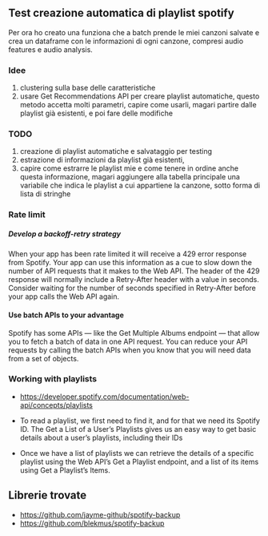 ## Test creazione automatica di playlist spotify

Per ora ho creato una funziona che a batch prende le miei canzoni salvate e crea un dataframe con le informazioni di ogni canzone, compresi audio features e audio analysis.

### Idee
1. clustering sulla base delle caratteristiche
2. usare Get Recommendations API per creare playlist automatiche, questo metodo accetta molti parametri, capire come usarli, magari partire dalle playlist già esistenti, e poi fare delle modifiche

### TODO
1. creazione di playlist automatiche e salvataggio per testing
2. estrazione di informazioni da playlist già esistenti, 
3. capire come estrarre le playlist mie e come tenere in ordine anche questa informazione, magari aggiungere alla tabella principale una variabile che indica le playlist a cui appartiene la canzone, sotto forma di lista di stringhe

### Rate limit

##### Develop a backoff-retry strategy

When your app has been rate limited it will receive a 429 error response from Spotify. Your app can use this information as a cue to slow down the number of API requests that it makes to the Web API. The header of the 429 response will normally include a Retry-After header with a value in seconds. Consider waiting for the number of seconds specified in Retry-After before your app calls the Web API again.

#### Use batch APIs to your advantage

Spotify has some APIs — like the Get Multiple Albums endpoint — that allow you to fetch a batch of data in one API request. You can reduce your API requests by calling the batch APIs when you know that you will need data from a set of objects.


### Working with playlists
- https://developer.spotify.com/documentation/web-api/concepts/playlists

- To read a playlist, we first need to find it, and for that we need its Spotify ID. The Get a List of a User’s Playlists gives us an easy way to get basic details about a user’s playlists, including their IDs
- Once we have a list of playlists we can retrieve the details of a specific playlist using the Web API’s Get a Playlist endpoint, and a list of its items using Get a Playlist’s Items.

## Librerie trovate
- https://github.com/jayme-github/spotify-backup
- https://github.com/blekmus/spotify-backup